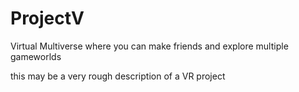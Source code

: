 # ProjectV
Virtual Multiverse where you can make friends and explore multiple gameworlds

this may be a very rough description of a VR project
